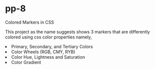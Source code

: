 # pp-8
Colored Markers in CSS

This project as the name suggests shows 3 markers that are differently colored using css color properties namely, <li>Primary, Secondary, and Tertiary Colors</li><li>Color Wheels (RGB, CMY, RYB)</li><li>Color Hue, Lightness and Saturation</li><li>Color Gradient</li>
